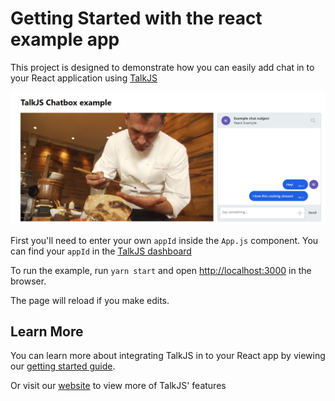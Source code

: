 # Getting Started with the react example app

This project is designed to demonstrate how you can easily add chat in to your React application using [TalkJS](https://talkjs.com)

![Chatbox Example](public/example.png)

First you'll need to enter your own `appId` inside the `App.js` component. You can find your `appId` in the [TalkJS dashboard](https://talkjs.com/dashboard)

To run the example, run `yarn start` and open [http://localhost:3000](http://localhost:3000) in the browser.

The page will reload if you make edits.


## Learn More

You can learn more about integrating TalkJS in to your React app by viewing our [getting started guide](https://talkjs.com/docs/Getting_Started/Frameworks/React.html).

Or visit our [website](https://talkjs.com/) to view more of TalkJS' features


